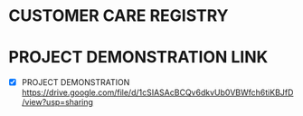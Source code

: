 # CUSTOMER CARE REGISTRY
# PROJECT DEMONSTRATION LINK

- [x] PROJECT DEMONSTRATION
https://drive.google.com/file/d/1cSIASAcBCQv6dkvUb0VBWfch6tiKBJfD/view?usp=sharing

